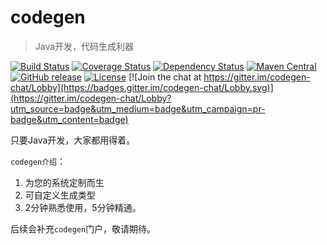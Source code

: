 codegen
======================

> Java开发，代码生成利器

[![Build Status](https://travis-ci.org/Lynzabo/codegen.svg?branch=master)](https://travis-ci.org/Lynzabo/codegen)
[![Coverage Status](https://coveralls.io/repos/github/Lynzabo/codegen/badge.svg?branch=master)](https://coveralls.io/github/Lynzabo/codegen?branch=master)
[![Dependency Status](https://www.versioneye.com/user/projects/583d17a637b2d8003c75c06d/badge.svg?style=flat-square)](https://www.versioneye.com/user/projects/583d17a637b2d8003c75c06d)
[![Maven Central](https://maven-badges.herokuapp.com/maven-central/com.alibaba/druid/badge.svg)](https://maven-badges.herokuapp.com/maven-central/com.alibaba/druid/)
[![GitHub release](https://img.shields.io/github/release/alibaba/druid.svg)](https://github.com/alibaba/druid/releases)
[![License](https://img.shields.io/badge/license-Apache%202-4EB1BA.svg)](https://www.apache.org/licenses/LICENSE-2.0.html)
[![Join the chat at https://gitter.im/codegen-chat/Lobby](https://badges.gitter.im/codegen-chat/Lobby.svg)](https://gitter.im/codegen-chat/Lobby?utm_source=badge&utm_medium=badge&utm_campaign=pr-badge&utm_content=badge)


只要Java开发，大家都用得着。

`codegen介绍`：
1. 为您的系统定制而生
2. 可自定义生成类型
3. 2分钟熟悉使用，5分钟精通。

后续会补充`codegen`门户，敬请期待。
